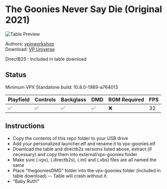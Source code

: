 # The Goonies Never Say Die (Original 2021)

![Table Preview](https://vpuniverse.com/screenshots/monthly_2021_11/goonies-cab.png.e8dd5e4e4c778657418115507a5852fb.png)

Authors: [vpinworkshop](https://vpuniverse.com/profile/40692-vpinworkshop/)  
Download: [VP Universe](https://vpuniverse.com/files/file/7819-the-goonies-never-say-die-pinball-vpw/)

DirectB2S : Included in table download

## Status 

Minimum VPX Standalone build: 10.8.0-1989-a764013

| Playfield | Controls | Backglass | DMD | ROM Required | FPS | 
|-----------|----------|-----------|-----|--------------|-----|
| :white_check_mark: | :white_check_mark: | :white_check_mark: | :white_check_mark: | :x: | 32 |

## Instructions

- Copy the contents of this repo folder to your USB drive
- Add your personalized launcher.elf and rename it to vpx-goonies.elf
- Download the table and directb2s versions listed above, extract (if necessary) and copy them into external/vpx-goonies folder
- Make sure (.vpx), (.directb2s), (.ini) and (.vbs) files are all named the same
- Place "thegooniesDMD" folder into the vpx-goonies folder (included in table download) -- Table will crash without it.
- "Baby Ruth!"
